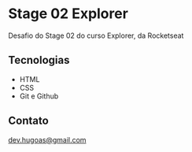 # Stage 02 Explorer

Desafio do Stage 02 do curso Explorer, da Rocketseat


## Tecnologias

- HTML
- CSS
- Git e Github

## Contato

dev.hugoas@gmail.com
